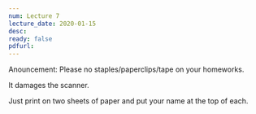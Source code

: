 ```yaml
---
num: Lecture 7
lecture_date: 2020-01-15
desc:
ready: false
pdfurl:
---
```


Anouncement: Please no staples/paperclips/tape on your homeworks.

It damages the scanner.

Just print on two sheets of paper and put your name at the top of each.   


